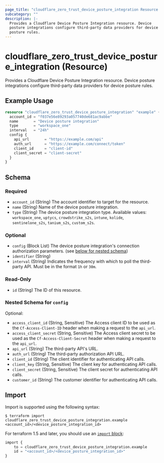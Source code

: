 ```yaml
---
page_title: "cloudflare_zero_trust_device_posture_integration Resource - Cloudflare"
subcategory: ""
description: |-
  Provides a Cloudflare Device Posture Integration resource. Device
  posture integrations configure third-party data providers for device
  posture rules.
---
```


# cloudflare_zero_trust_device_posture_integration (Resource)

Provides a Cloudflare Device Posture Integration resource. Device
posture integrations configure third-party data providers for device
posture rules.

## Example Usage

```terraform
resource "cloudflare_zero_trust_device_posture_integration" "example" {
  account_id = "f037e56e89293a057740de681ac9abbe"
  name       = "Device posture integration"
  type       = "workspace_one"
  interval   = "24h"
  config {
    api_url       = "https://example.com/api"
    auth_url      = "https://example.com/connect/token"
    client_id     = "client-id"
    client_secret = "client-secret"
  }
}
```
<!-- schema generated by tfplugindocs -->
## Schema

### Required

- `account_id` (String) The account identifier to target for the resource.
- `name` (String) Name of the device posture integration.
- `type` (String) The device posture integration type. Available values: `workspace_one`, `uptycs`, `crowdstrike_s2s`, `intune`, `kolide`, `sentinelone_s2s`, `tanium_s2s`, `custom_s2s`.

### Optional

- `config` (Block List) The device posture integration's connection authorization parameters. (see [below for nested schema](#nestedblock--config))
- `identifier` (String)
- `interval` (String) Indicates the frequency with which to poll the third-party API. Must be in the format `1h` or `30m`.

### Read-Only

- `id` (String) The ID of this resource.

<a id="nestedblock--config"></a>
### Nested Schema for `config`

Optional:

- `access_client_id` (String, Sensitive) The Access client ID to be used as the `Cf-Access-Client-ID` header when making a request to the `api_url`.
- `access_client_secret` (String, Sensitive) The Access client secret to be used as the `Cf-Access-Client-Secret` header when making a request to the `api_url`.
- `api_url` (String) The third-party API's URL.
- `auth_url` (String) The third-party authorization API URL.
- `client_id` (String) The client identifier for authenticating API calls.
- `client_key` (String, Sensitive) The client key for authenticating API calls.
- `client_secret` (String, Sensitive) The client secret for authenticating API calls.
- `customer_id` (String) The customer identifier for authenticating API calls.

## Import

Import is supported using the following syntax:

```shell
$ terraform import cloudflare_zero_trust_device_posture_integration.example <account_id>/<device_posture_integration_id>
```

For terraform 1.5 and later, you should use an [`import` block](https://developer.hashicorp.com/terraform/language/import):
```terraform
import {
    to = cloudflare_zero_trust_device_posture_integration.example
    id = "<account_id>/<device_posture_integration_id>"
}
```

